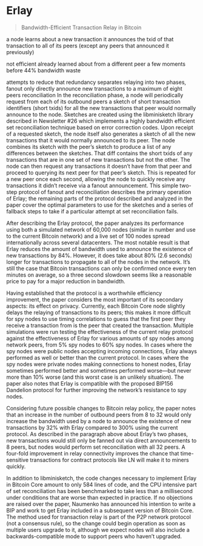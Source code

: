 # Erlay

> Bandwidth-Efficient Transaction Relay in Bitcoin

a node learns about a new transaction
it announces the txid of that transaction to all of its peers (except any peers that announced it previously)

not efficient
already learned about from a different peer a few moments before
44% bandwidth waste

attempts to reduce that redundancy
separates relaying into two phases,
fanout
    only directly announce new transactions to a maximum of eight peers
reconciliation
    In the reconciliation phase, a node will periodically request from each of its outbound peers a sketch of short transaction identifiers (short txids) for all the new transactions that peer would normally announce to the node. Sketches are created using the libminisketch library described in Newsletter #26 which implements a highly bandwidth efficient set reconciliation technique based on error correction codes. Upon receipt of a requested sketch, the node itself also generates a sketch of all the new transactions that it would normally announced to its peer. The node combines its sketch with the peer’s sketch to produce a list of any differences between the sketches. That diff contains the short txids of any transactions that are in one set of new transactions but not the other. The node can then request any transactions it doesn’t have from that peer and proceed to querying its next peer for that peer’s sketch. This is repeated for a new peer once each second, allowing the node to quickly receive any transactions it didn’t receive via a fanout announcement. This simple two-step protocol of fanout and reconciliation describes the primary operation of Erlay; the remaining parts of the protocol described and analyzed in the paper cover the optimal parameters to use for the sketches and a series of fallback steps to take if a particular attempt at set reconciliation fails.

After describing the Erlay protocol, the paper analyzes its performance using both a simulated network of 60,000 nodes (similar in number and use to the current Bitcoin network) and a live set of 100 nodes spread internationally across several datacenters. The most notable result is that Erlay reduces the amount of bandwidth used to announce the existence of new transactions by 84%. However, it does take about 80% (2.6 seconds) longer for transactions to propagate to all of the nodes in the network. It’s still the case that Bitcoin transactions can only be confirmed once every ten minutes on average, so a three second slowdown seems like a reasonable price to pay for a major reduction in bandwidth.

Having established that the protocol is a worthwhile efficiency improvement, the paper considers the most important of its secondary aspects: its effect on privacy. Currently, each Bitcoin Core node slightly delays the relaying of transactions to its peers; this makes it more difficult for spy nodes to use timing correlations to guess that the first peer they receive a transaction from is the peer that created the transaction. Multiple simulations were run testing the effectiveness of the current relay protocol against the effectiveness of Erlay for various amounts of spy nodes among network peers, from 5% spy nodes to 60% spy nodes. In cases where the spy nodes were public nodes accepting incoming connections, Erlay always performed as well or better than the current protocol. In cases where the spy nodes were private nodes making connections to honest nodes, Erlay sometimes performed better and sometimes performed worse—but never more than 10% worse (and this worst case is an unlikely situation). The paper also notes that Erlay is compatible with the proposed BIP156 Dandelion protocol for further improving the network’s resistance to spy nodes.

Considering future possible changes to Bitcoin relay policy, the paper notes that an increase in the number of outbound peers from 8 to 32 would only increase the bandwidth used by a node to announce the existence of new transactions by 32% with Erlay compared to 300% using the current protocol. As described in the paragraph above about Erlay’s two phases, new transactions would still only be fanned out via direct announcements to 8 peers, but nodes would perform set reconciliation with all 32 peers. A four-fold improvement in relay connectivity improves the chance that time-sensitive transactions for contract protocols like LN will make it to miners quickly.

In addition to libminisketch, the code changes necessary to implement Erlay in Bitcoin Core amount to only 584 lines of code, and the CPU intensive part of set reconciliation has been benchmarked to take less than a millisecond under conditions that are worse than expected in practice. If no objections are raised over the paper, Naumenko has announced his intention to write a BIP and work to get Erlay included in a subsequent version of Bitcoin Core. The method used for transaction relay is part of the P2P network protocol (not a consensus rule), so the change could begin operation as soon as multiple users upgrade to it, although we expect nodes will also include a backwards-compatible mode to support peers who haven’t upgraded.